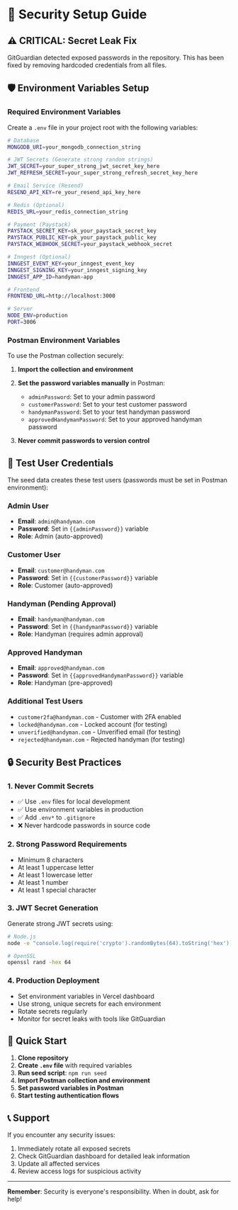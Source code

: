 # 🔐 Security Setup Guide

## ⚠️ **CRITICAL: Secret Leak Fix**

GitGuardian detected exposed passwords in the repository. This has been fixed by removing hardcoded credentials from all files.

## 🛡️ **Environment Variables Setup**

### **Required Environment Variables**

Create a `.env` file in your project root with the following variables:

```bash
# Database
MONGODB_URI=your_mongodb_connection_string

# JWT Secrets (Generate strong random strings)
JWT_SECRET=your_super_strong_jwt_secret_key_here
JWT_REFRESH_SECRET=your_super_strong_refresh_secret_key_here

# Email Service (Resend)
RESEND_API_KEY=re_your_resend_api_key_here

# Redis (Optional)
REDIS_URL=your_redis_connection_string

# Payment (Paystack)
PAYSTACK_SECRET_KEY=sk_your_paystack_secret_key
PAYSTACK_PUBLIC_KEY=pk_your_paystack_public_key
PAYSTACK_WEBHOOK_SECRET=your_paystack_webhook_secret

# Inngest (Optional)
INNGEST_EVENT_KEY=your_inngest_event_key
INNGEST_SIGNING_KEY=your_inngest_signing_key
INNGEST_APP_ID=handyman-app

# Frontend
FRONTEND_URL=http://localhost:3000

# Server
NODE_ENV=production
PORT=3006
```

### **Postman Environment Variables**

To use the Postman collection securely:

1. **Import the collection and environment**
2. **Set the password variables manually** in Postman:

    - `adminPassword`: Set to your admin password
    - `customerPassword`: Set to your test customer password
    - `handymanPassword`: Set to your test handyman password
    - `approvedHandymanPassword`: Set to your approved handyman password

3. **Never commit passwords to version control**

## 🧪 **Test User Credentials**

The seed data creates these test users (passwords must be set in Postman environment):

### **Admin User**

-   **Email**: `admin@handyman.com`
-   **Password**: Set in `{{adminPassword}}` variable
-   **Role**: Admin (auto-approved)

### **Customer User**

-   **Email**: `customer@handyman.com`
-   **Password**: Set in `{{customerPassword}}` variable
-   **Role**: Customer (auto-approved)

### **Handyman (Pending Approval)**

-   **Email**: `handyman@handyman.com`
-   **Password**: Set in `{{handymanPassword}}` variable
-   **Role**: Handyman (requires admin approval)

### **Approved Handyman**

-   **Email**: `approved@handyman.com`
-   **Password**: Set in `{{approvedHandymanPassword}}` variable
-   **Role**: Handyman (pre-approved)

### **Additional Test Users**

-   `customer2fa@handyman.com` - Customer with 2FA enabled
-   `locked@handyman.com` - Locked account (for testing)
-   `unverified@handyman.com` - Unverified email (for testing)
-   `rejected@handyman.com` - Rejected handyman (for testing)

## 🔒 **Security Best Practices**

### **1. Never Commit Secrets**

-   ✅ Use `.env` files for local development
-   ✅ Use environment variables in production
-   ✅ Add `.env*` to `.gitignore`
-   ❌ Never hardcode passwords in source code

### **2. Strong Password Requirements**

-   Minimum 8 characters
-   At least 1 uppercase letter
-   At least 1 lowercase letter
-   At least 1 number
-   At least 1 special character

### **3. JWT Secret Generation**

Generate strong JWT secrets using:

```bash
# Node.js
node -e "console.log(require('crypto').randomBytes(64).toString('hex'))"

# OpenSSL
openssl rand -hex 64
```

### **4. Production Deployment**

-   Set environment variables in Vercel dashboard
-   Use strong, unique secrets for each environment
-   Rotate secrets regularly
-   Monitor for secret leaks with tools like GitGuardian

## 🚀 **Quick Start**

1. **Clone repository**
2. **Create `.env` file** with required variables
3. **Run seed script**: `npm run seed`
4. **Import Postman collection and environment**
5. **Set password variables in Postman**
6. **Start testing authentication flows**

## 📞 **Support**

If you encounter any security issues:

1. Immediately rotate all exposed secrets
2. Check GitGuardian dashboard for detailed leak information
3. Update all affected services
4. Review access logs for suspicious activity

---

**Remember**: Security is everyone's responsibility. When in doubt, ask for help!
